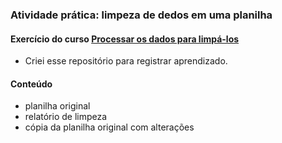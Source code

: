 ### Atividade prática: limpeza de dedos em uma planilha
#### Exercício do curso [Processar os dados para limpá-los](https://www.coursera.org/programs/data-analytics-a1clj?currentTab=CATALOG)
* Criei esse repositório para registrar aprendizado.

#### Conteúdo
* planilha original
* relatório de limpeza
* cópia da planilha original com alterações
